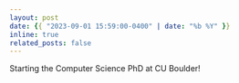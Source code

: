 ```yaml
---
layout: post
date: {{ "2023-09-01 15:59:00-0400" | date: "%b %Y" }}
inline: true
related_posts: false
---
```


Starting the Computer Science PhD at CU Boulder!
